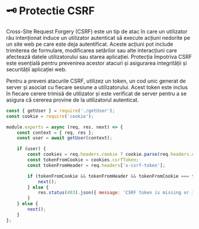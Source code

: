 # 🗝️ Protectie CSRF

Cross-Site Request Forgery (CSRF) este un tip de atac în care un utilizator rău intenționat induce un utilizator autenticat să execute acțiuni nedorite pe un site web pe care este deja autentificat. Aceste acțiuni pot include trimiterea de formulare, modificarea setărilor sau alte interacțiuni care afectează datele utilizatorului sau starea aplicației. Protecția împotriva CSRF este esențială pentru prevenirea acestor atacuri și asigurarea integrității și securității aplicației web.

Pentru a preveni atacurile CSRF, utilizez un token, un cod unic generat de server și asociat cu fiecare sesiune a utilizatorului. Acest token este inclus în fiecare cerere trimisă de utilizator și este verificat de server pentru a se asigura că cererea provine de la utilizatorul autenticat.&#x20;

```javascript
const { getUser } = require('./getUser');
const cookie = require('cookie');

module.exports = async (req, res, next) => {
    const context = { req, res };
    const user = await getUser(context);

    if (user) {
        const cookies = req.headers.cookie ? cookie.parse(req.headers.cookie) : {};
        const tokenFromCookie = cookies.csrfToken;
        const tokenFromHeader = req.headers['x-csrf-token'];

        if (tokenFromCookie && tokenFromHeader && tokenFromCookie === tokenFromHeader) {
            next();
        } else {
            res.status(403).json({ message: 'CSRF token is missing or invalid' });
        }
    } else {
        next();
    }
};
```
